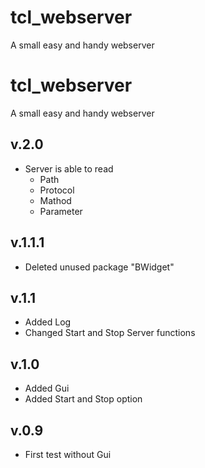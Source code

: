 # tcl_webserver
A small easy and handy webserver

# tcl_webserver

A small easy and handy webserver

## v.2.0

* Server is able to read
	* Path
	* Protocol
	* Mathod
	* Parameter

## v.1.1.1

- Deleted unused package "BWidget"

## v.1.1

- Added Log
- Changed Start and Stop Server functions

## v.1.0

- Added Gui
- Added Start and Stop option

## v.0.9

- First test without Gui